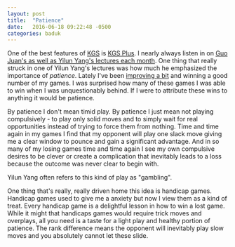```yaml
---
layout: post
title:  "Patience"
date:   2016-06-18 09:22:48 -0500
categories: baduk
---
```


One of the best features of [KGS](http://www.gokgs.com) is
[KGS Plus](http://www.gokgs.com/kgsPlus.jsp). I nearly always listen
in on
[Guo Juan's as well as Yilun Yang's lectures each month](http://www.gokgs.com/plusSchedule.jsp). One
thing that really struck in one of Yilun Yang's lectures was how much
he emphasized the importance of *patience*. Lately I've been
[improving a bit](http://swannodette.github.io/baduk//baduk,/study/2016/06/10/baduk-music)
and winning a good number of my games. I was surprised how many of
these games I was able to win when I was unquestionably behind. If I
were to attribute these wins to anything it would be patience.

By patience I don't mean timid play. By patience I just mean not
playing compulsively - to play only solid moves and to simply wait for
real opportunities instead of trying to force them from nothing. Time
and time again in my games I find that my opponent will play one slack
move giving me a clear window to pounce and gain a significant
advantage. And in so many of my losing games time and time again I see
my own compulsive desires to be clever or create a complication that
inevitably leads to a loss because the outcome was never clear to
begin with.

Yilun Yang often refers to this kind of play as "gambling".

One thing that's really, really driven home this idea is handicap
games. Handicap games used to give me a anxiety but now I view
them as a kind of treat. Every handicap game is a delightful lesson in
how to win a lost game. While it might that handicaps games would
require trick moves and overplays, all you need is
a taste for a light play and healthy portion of patience. The rank
difference means the opponent will inevitably play slow moves and you
absolutely cannot let these slide.


